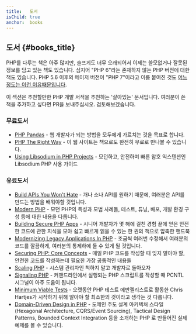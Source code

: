 ```yaml
---
title:   도서
isChild: true
anchor:  books
---
```


## 도서 {#books_title}

PHP를 다루는 책은 아주 많지만, 슬프게도 너무 오래되어서 이제는 쓸모없거나 잘못된 정보를 담고 있는 책도 있습니다.
심지어 "PHP 6"라는 존재하지 않는 PHP 버전에 대한 책도 있습니다. PHP 5.6 이후의 메이저 버전이 "PHP 7"이라고 이름 붙여진
것도 [어느정도는 이런 이유때문입니다](https://wiki.php.net/rfc/php6).

이 섹션은 추천할만한 PHP 개발 서적을 추천하는 '살아있는' 문서입니다. 여러분이 쓴 책을 추가하고 싶다면 PR을
보내주십시오. 검토해보겠습니다.

### 무료도서

* [PHP Pandas](http://daylerees.com/php-pandas/) - 웹 개발자가 되는 방법을 모두에게 가르치는 것을 목표로 합니다.
* [PHP The Right Way](https://leanpub.com/phptherightway/) - 이 웹 사이트는 책으로도 완전히 무료로 만나볼 수 있습니다.
* [Using Libsodium in PHP Projects](https://paragonie.com/book/pecl-libsodium) - 모던하고, 안전하며 빠른 암호 익스텐션인 Libsodium PHP 사용 가이드

### 유료도서

* [Build APIs You Won't Hate](https://leanpub.com/build-apis-you-wont-hate) - 개나 소나 API를 원하기 때문에,
여러분은 API를 만드는 방법을 배워야할 것입니다.
* [Modern PHP](http://shop.oreilly.com/product/0636920033868.do) - 모던 PHP의 특성과 모범 사례들, 테스트, 튜닝, 배포, 개발 환경 구성 등에 대한 내용을 다룹니다.
* [Building Secure PHP Apps](https://leanpub.com/buildingsecurephpapps) - 시니어 개발자가 몇 해에 걸친 경험 끝에 얻은
안전한 코드에 관한 지식을 모아 쉽고 빠르게 읽을 수 있는 한 권의 책으로 압축한 핸드북
* [Modernizing Legacy Applications In PHP](https://leanpub.com/mlaphp) - 조금씩 여러번 수정해서 여러분의 코드를
깔끔하게, 여러분의 통제하에 둘 수 있게 될 것입니다.
* [Securing PHP: Core Concepts](https://leanpub.com/securingphp-coreconcepts) - 매일 PHP 코드를 작성할 때 잊지 말아야
할, 안전한 코드를 작성하는데 필요한 가장 공통적인 내용들
* [Scaling PHP](http://www.scalingphpbook.com/) - 시스템 관리자인 척하지 말고 개발자로 돌아오자
* [Signaling PHP](https://leanpub.com/signalingphp) - 커맨드라인에서 실행되는 PHP 스크립트를 작성할 때 PCNTL 시그널이
아주 도움이 됩니다.
* [Minimum Viable Tests](https://leanpub.com/minimumviabletests) - 오랫동안 PHP 테스트 에반젤리스트로 활동한 Chris Hartjes가 시작하기 위해 알아야 할 최소한의 것이라고 생각는 것 다룹니다.
* [Domain-Driven Design in PHP](https://leanpub.com/ddd-in-php) - 도메인 주도 설계 아키텍처 스타일 (Hexagonal Architecture, CQRS/Event Sourcing), Tactical Design Patterns, Bounded Context Integration 등을 소개하는 PHP 로 만들어진 실제 예제를 볼 수 있습니다.